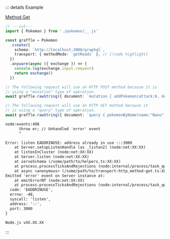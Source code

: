 ::: details Example

<div class="ExampleSnippet">
<a href="../../examples/transport-http/method-get">Method Get</a>

<!-- dprint-ignore-start -->
```ts twoslash
// ---cut---
import { Pokemon } from './pokemon/__.js'

const graffle = Pokemon
  .create({
    schema: `http://localhost:3000/graphql`,
    transport: { methodMode: `getReads` }, // [!code highlight]
  })
  .anyware(async ({ exchange }) => {
    console.log(exchange.input.request)
    return exchange()
  })

// The following request will use an HTTP POST method because it is
// using a "mutation" type of operation.
await graffle.rawString({ document: `mutation { addPokemon(attack:0, defense:0, hp:1, name:"Nano") { name } }` })

// The following request will use an HTTP GET method because it
// is using a "query" type of operation.
await graffle.rawString({ document: `query { pokemonByName(name:"Nano") { hp } }` })
```
<!-- dprint-ignore-end -->

<!-- dprint-ignore-start -->
```txt
node:events:498
      throw er; // Unhandled 'error' event
      ^

Error: listen EADDRINUSE: address already in use :::3000
    at Server.setupListenHandle [as _listen2] (node:net:XX:XX)
    at listenInCluster (node:net:XX:XX)
    at Server.listen (node:net:XX:XX)
    at serveSchema (/some/path/to/helpers.ts:XX:XX)
    at process.processTicksAndRejections (node:internal/process/task_queues:XX:XX)
    at async <anonymous> (/some/path/to/transport-http_method-get.ts:XX:XX)
Emitted 'error' event on Server instance at:
    at emitErrorNT (node:net:XX:XX)
    at process.processTicksAndRejections (node:internal/process/task_queues:XX:XX) {
  code: 'EADDRINUSE',
  errno: -48,
  syscall: 'listen',
  address: '::',
  port: 3000
}

Node.js vXX.XX.XX
```
<!-- dprint-ignore-end -->

</div>
:::
